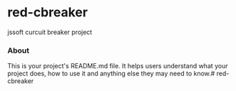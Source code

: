 red-cbreaker
============

jssoft curcuit breaker project

### About

This is your project's README.md file. It helps users understand what your
project does, how to use it and anything else they may need to know.#   r e d - c b r e a k e r  
 